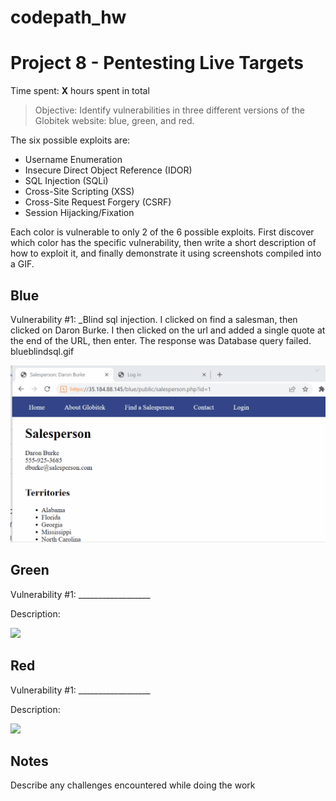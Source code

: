 # codepath_hw
# Project 8 - Pentesting Live Targets

Time spent: **X** hours spent in total

> Objective: Identify vulnerabilities in three different versions of the Globitek website: blue, green, and red.

The six possible exploits are:

* Username Enumeration
* Insecure Direct Object Reference (IDOR)
* SQL Injection (SQLi)
* Cross-Site Scripting (XSS)
* Cross-Site Request Forgery (CSRF)
* Session Hijacking/Fixation

Each color is vulnerable to only 2 of the 6 possible exploits. First discover which color has the specific vulnerability, then write a short description of how to exploit it, and finally demonstrate it using screenshots compiled into a GIF.

## Blue

Vulnerability #1: _Blind sql injection. I clicked on find a salesman, then clicked on Daron Burke. I then clicked on the url and added a single quote at the end of the URL, then enter. The response was Database query failed. 
blueblindsql.gif

<img src="blueblindsql.gif">


## Green

Vulnerability #1: __________________

Description:

<img src="green-vuln1.gif">


## Red

Vulnerability #1: __________________

Description:

<img src="red-vuln1.gif">


## Notes

Describe any challenges encountered while doing the work
